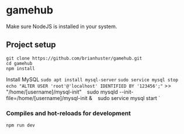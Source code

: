 # gamehub

Make sure NodeJS is installed in your system.

## Project setup
```
git clone https://github.com/brianhuster/gamehub.git
cd gamehub
npm install
```

Install MySQL
` sudo apt install mysql-server `
` sudo service mysql stop `
` echo "ALTER USER 'root'@'localhost' IDENTIFIED BY '123456';"` >> "/home/[username]/mysql-init" `
` sudo mysqld --init-file=/home/[username]/mysql-init & `
` sudo service mysql start `

### Compiles and hot-reloads for development
```
npm run dev
```

